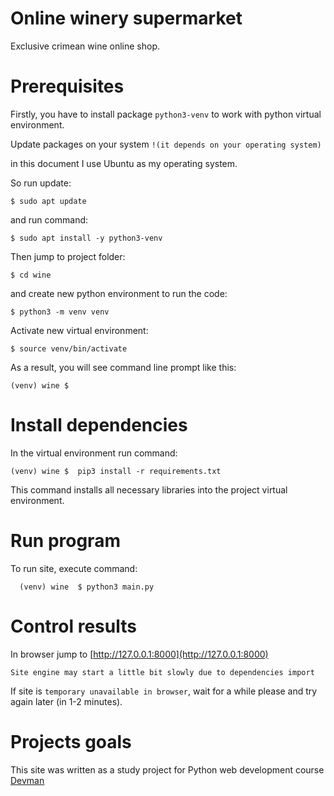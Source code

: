 # Online winery supermarket

Exclusive crimean wine online shop.

# Prerequisites

Firstly, you have to install package `python3-venv` to work with python virtual environment.

Update packages on your system `!(it depends on your operating system)`

in this document I use Ubuntu as my operating system. 

So run update:

```console
$ sudo apt update
```

and run command:

```console
$ sudo apt install -y python3-venv
```

Then jump to project folder:

```console
$ cd wine
```

and create new python environment to run the code:
```console
$ python3 -m venv venv
```

Activate new virtual environment:

```console
$ source venv/bin/activate
```

As a result, you will see command line prompt like this:

```console
(venv) wine $
```

# Install dependencies

In the virtual environment run command:

```console
(venv) wine $  pip3 install -r requirements.txt
```
This command installs all necessary libraries into the project virtual environment.

# Run program 

To run site, execute command:
```console
  (venv) wine  $ python3 main.py
```

# Control results

In browser jump to [http://127.0.0.1:8000](http://127.0.0.1:8000)

`Site engine may start a little bit slowly due to dependencies import`

If site is `temporary unavailable in browser`, wait for a while please and try again later (in 1-2 minutes).

# Projects goals

This site was written as a study project for Python web development course [Devman](https://dvmn.org)
